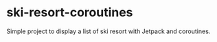 # ski-resort-coroutines
Simple project to display a list of ski resort with Jetpack and coroutines.
